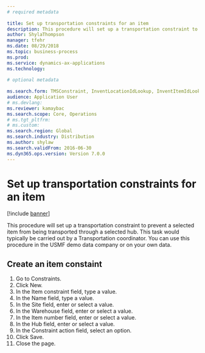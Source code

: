 ```yaml
--- 
# required metadata 
 
title: Set up transportation constraints for an item
description: This procedure will set up a transportation constraint to prevent a selected item from being transported through a selected hub. 
author: ShylaThompson
manager: tfehr 
ms.date: 08/29/2018
ms.topic: business-process 
ms.prod:  
ms.service: dynamics-ax-applications 
ms.technology:  
 
# optional metadata 
 
ms.search.form: TMSConstraint, InventLocationIdLookup, InventItemIdLookupSimple   
audience: Application User 
# ms.devlang:  
ms.reviewer: kamaybac
ms.search.scope: Core, Operations 
# ms.tgt_pltfrm:  
# ms.custom:  
ms.search.region: Global
ms.search.industry: Distribution
ms.author: shylaw
ms.search.validFrom: 2016-06-30 
ms.dyn365.ops.version: Version 7.0.0 
---
```

# Set up transportation constraints for an item

[!include [banner](../../includes/banner.md)]

This procedure will set up a transportation constraint to prevent a selected item from being transported through a selected hub. This task would typically be carried out by a Transportation coordinator. You can use this procedure in the USMF demo data company or on your own data.


## Create an item constaint
1. Go to Constraints.
2. Click New.
3. In the Item constraint field, type a value.
4. In the Name field, type a value.
5. In the Site field, enter or select a value.
6. In the Warehouse field, enter or select a value.
7. In the Item number field, enter or select a value.
8. In the Hub field, enter or select a value.
9. In the Constraint action field, select an option.
10. Click Save.
11. Close the page.

